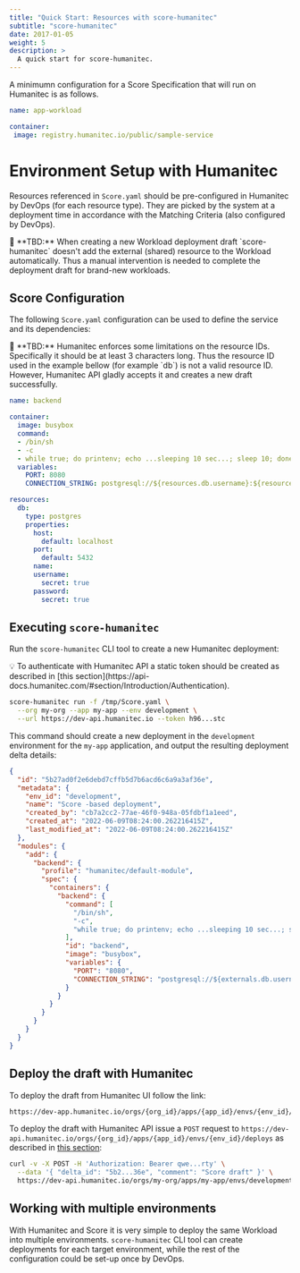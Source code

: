 ```yaml
---
title: "Quick Start: Resources with score-humanitec"
subtitle: "score-humanitec"
date: 2017-01-05
weight: 5
description: >
  A quick start for score-humanitec.
---
```


A minimumn configuration for a Score Specification that will run on Humanitec is as follows.

```yaml
name: app-workload

container:
 image: registry.humanitec.io/public/sample-service
```

# Environment Setup with Humanitec

Resources referenced in `Score.yaml` should be pre-configured in Humanitec by DevOps (for each resource type). They are picked by the system at a deployment time in accordance with the Matching Criteria (also configured by DevOps).

<aside>
🚧 **TBD:** When creating a new Workload deployment draft `score-humanitec` doesn't add the external (shared) resource to the Workload automatically. Thus a manual intervention is needed to complete the deployment draft for brand-new workloads.

</aside>

## Score Configuration

The following `Score.yaml` configuration can be used to define the service and its dependencies:

<aside>
🚧 **TBD:** Humanitec enforces some limitations on the resource IDs. Specifically it should be at least 3 characters long. Thus the resource ID used in the example bellow (for example `db`) is not a valid resource ID. However, Humanitec API gladly accepts it and creates a new draft successfully.

</aside>

```yaml
name: backend

container:
  image: busybox
  command:
  - /bin/sh
  - -c
  - while true; do printenv; echo ...sleeping 10 sec...; sleep 10; done
  variables:
    PORT: 8080
    CONNECTION_STRING: postgresql://${resources.db.username}:${resources.db.password}@${resources.db.host}:${resources.db.port}/${resources.db.name}

resources:
  db:
    type: postgres
    properties:
      host:
        default: localhost
      port:
        default: 5432
      name:
      username:
        secret: true
      password:
        secret: true
```

## Executing `score-humanitec`

Run the `score-humanitec` CLI tool to create a new Humanitec deployment:

<aside>
💡 To authenticate with Humanitec API a static token should be created as described in [this section](https://api-docs.humanitec.com/#section/Introduction/Authentication).

</aside>

```bash
score-humanitec run -f /tmp/Score.yaml \
  --org my-org --app my-app --env development \
  --url https://dev-api.humanitec.io --token h96...stc
```

This command should create a new deployment in the `development` environment for the `my-app` application, and output the resulting deployment delta details:

```json
{
  "id": "5b27ad0f2e6debd7cffb5d7b6acd6c6a9a3af36e",
  "metadata": {
    "env_id": "development",
    "name": "Score -based deployment",
    "created_by": "cb7a2cc2-77ae-46f0-948a-05fdbf1a1eed",
    "created_at": "2022-06-09T08:24:00.262216415Z",
    "last_modified_at": "2022-06-09T08:24:00.262216415Z"
  },
  "modules": {
    "add": {
      "backend": {
        "profile": "humanitec/default-module",
        "spec": {
          "containers": {
            "backend": {
              "command": [
                "/bin/sh",
                "-c",
                "while true; do printenv; echo ...sleeping 10 sec...; sleep 10; done"
              ],
              "id": "backend",
              "image": "busybox",
              "variables": {
                "PORT": "8080",
                "CONNECTION_STRING": "postgresql://${externals.db.username}:${externals.db.password}@${externals.db.host}:${externals.db.port}/${externals.db.name}"
              }
            }
          }
        }
      }
    }
  }
}
```

## Deploy the draft with Humanitec

To deploy the draft from Humanitec UI follow the link:

```bash
https://dev-app.humanitec.io/orgs/{org_id}/apps/{app_id}/envs/{env_id}/draft/{deploy_id}/workloads
```

To deploy the draft with Humanitec API issue a `POST` request to `https://dev-api.humanitec.io/orgs/{org_id}/apps/{app_id}/envs/{env_id}/deploys` as described in [this section](https://api-docs.humanitec.com/#section/Introduction/Authentication/orgs/{orgId}/apps/{appId}/envs/{envId}/deploys):

```bash
curl -v -X POST -H 'Authorization: Bearer qwe...rty' \
  --data '{ "delta_id": "5b2...36e", "comment": "Score draft" }' \
  https://dev-api.humanitec.io/orgs/my-org/apps/my-app/envs/development/deploys
```

## Working with multiple environments

With Humanitec and Score it is very simple to deploy the same Workload into multiple environments. `score-humanitec` CLI tool can create deployments for each target environment, while the rest of the configuration could be set-up once by DevOps.
